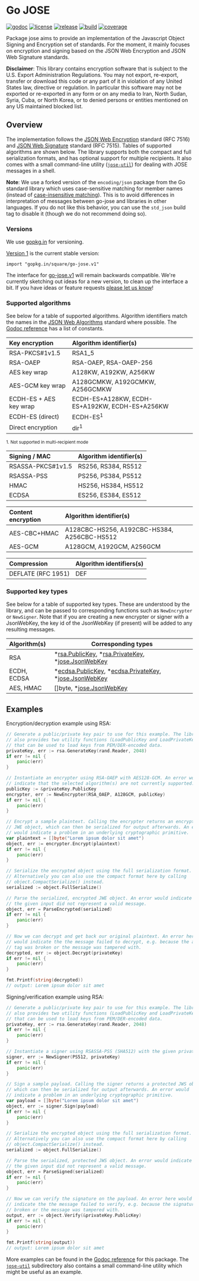 # Go JOSE

[![godoc](http://img.shields.io/badge/godoc-reference-blue.svg?style=flat)](https://godoc.org/gopkg.in/square/go-jose.v1) [![license](http://img.shields.io/badge/license-apache_2.0-blue.svg?style=flat)](https://raw.githubusercontent.com/square/go-jose/master/LICENSE)
[![release](https://img.shields.io/github/release/square/go-jose.svg?style=flat)](https://github.com/square/go-jose/releases)
[![build](https://travis-ci.org/square/go-jose.svg?branch=master)](https://travis-ci.org/square/go-jose)
[![coverage](https://coveralls.io/repos/github/square/go-jose/badge.svg?branch=master)](https://coveralls.io/r/square/go-jose)

Package jose aims to provide an implementation of the Javascript Object Signing
and Encryption set of standards. For the moment, it mainly focuses on encryption
and signing based on the JSON Web Encryption and JSON Web Signature standards.

**Disclaimer**: This library contains encryption software that is subject to
the U.S. Export Administration Regulations. You may not export, re-export,
transfer or download this code or any part of it in violation of any United
States law, directive or regulation. In particular this software may not be
exported or re-exported in any form or on any media to Iran, North Sudan,
Syria, Cuba, or North Korea, or to denied persons or entities mentioned on any
US maintained blocked list.

## Overview

The implementation follows the
[JSON Web Encryption](http://dx.doi.org/10.17487/RFC7516)
standard (RFC 7516) and
[JSON Web Signature](http://dx.doi.org/10.17487/RFC7515)
standard (RFC 7515). Tables of supported algorithms are shown below.
The library supports both the compact and full serialization formats, and has
optional support for multiple recipients. It also comes with a small
command-line utility
([`jose-util`](https://github.com/square/go-jose/tree/master/jose-util))
for dealing with JOSE messages in a shell.

**Note**: We use a forked version of the `encoding/json` package from the Go
standard library which uses case-sensitive matching for member names (instead
of [case-insensitive matching](https://www.ietf.org/mail-archive/web/json/current/msg03763.html)).
This is to avoid differences in interpretation of messages between go-jose and
libraries in other languages. If you do not like this behavior, you can use the
`std_json` build tag to disable it (though we do not recommend doing so).

### Versions

We use [gopkg.in](https://gopkg.in) for versioning.

[Version 1](https://gopkg.in/square/go-jose.v1) is the current stable version:

    import "gopkg.in/square/go-jose.v1"

The interface for [go-jose.v1](https://gopkg.in/square/go-jose.v1) will remain
backwards compatible. We're currently sketching out ideas for a new version, to
clean up the interface a bit. If you have ideas or feature requests [please let
us know](https://github.com/square/go-jose/issues/64)!

### Supported algorithms

See below for a table of supported algorithms. Algorithm identifiers match
the names in the
[JSON Web Algorithms](http://dx.doi.org/10.17487/RFC7518)
standard where possible. The
[Godoc reference](https://godoc.org/github.com/square/go-jose#pkg-constants)
has a list of constants.

 Key encryption             | Algorithm identifier(s)
 :------------------------- | :------------------------------
 RSA-PKCS#1v1.5             | RSA1_5
 RSA-OAEP                   | RSA-OAEP, RSA-OAEP-256
 AES key wrap               | A128KW, A192KW, A256KW
 AES-GCM key wrap           | A128GCMKW, A192GCMKW, A256GCMKW
 ECDH-ES + AES key wrap     | ECDH-ES+A128KW, ECDH-ES+A192KW, ECDH-ES+A256KW
 ECDH-ES (direct)           | ECDH-ES<sup>1</sup>
 Direct encryption          | dir<sup>1</sup>

<sup>1. Not supported in multi-recipient mode</sup>

 Signing / MAC              | Algorithm identifier(s)
 :------------------------- | :------------------------------
 RSASSA-PKCS#1v1.5          | RS256, RS384, RS512
 RSASSA-PSS                 | PS256, PS384, PS512
 HMAC                       | HS256, HS384, HS512
 ECDSA                      | ES256, ES384, ES512

 Content encryption         | Algorithm identifier(s)
 :------------------------- | :------------------------------
 AES-CBC+HMAC               | A128CBC-HS256, A192CBC-HS384, A256CBC-HS512
 AES-GCM                    | A128GCM, A192GCM, A256GCM

 Compression                | Algorithm identifiers(s)
 :------------------------- | -------------------------------
 DEFLATE (RFC 1951)         | DEF

### Supported key types

See below for a table of supported key types. These are understood by the
library, and can be passed to corresponding functions such as `NewEncrypter` or
`NewSigner`. Note that if you are creating a new encrypter or signer with a
JsonWebKey, the key id of the JsonWebKey (if present) will be added to any
resulting messages.

 Algorithm(s)               | Corresponding types
 :------------------------- | -------------------------------
 RSA                        | *[rsa.PublicKey](http://golang.org/pkg/crypto/rsa/#PublicKey), *[rsa.PrivateKey](http://golang.org/pkg/crypto/rsa/#PrivateKey), *[jose.JsonWebKey](https://godoc.org/github.com/square/go-jose#JsonWebKey)
 ECDH, ECDSA                | *[ecdsa.PublicKey](http://golang.org/pkg/crypto/ecdsa/#PublicKey), *[ecdsa.PrivateKey](http://golang.org/pkg/crypto/ecdsa/#PrivateKey), *[jose.JsonWebKey](https://godoc.org/github.com/square/go-jose#JsonWebKey)
 AES, HMAC                  | []byte, *[jose.JsonWebKey](https://godoc.org/github.com/square/go-jose#JsonWebKey)

## Examples

Encryption/decryption example using RSA:

```Go
// Generate a public/private key pair to use for this example. The library
// also provides two utility functions (LoadPublicKey and LoadPrivateKey)
// that can be used to load keys from PEM/DER-encoded data.
privateKey, err := rsa.GenerateKey(rand.Reader, 2048)
if err != nil {
	panic(err)
}

// Instantiate an encrypter using RSA-OAEP with AES128-GCM. An error would
// indicate that the selected algorithm(s) are not currently supported.
publicKey := &privateKey.PublicKey
encrypter, err := NewEncrypter(RSA_OAEP, A128GCM, publicKey)
if err != nil {
	panic(err)
}

// Encrypt a sample plaintext. Calling the encrypter returns an encrypted
// JWE object, which can then be serialized for output afterwards. An error
// would indicate a problem in an underlying cryptographic primitive.
var plaintext = []byte("Lorem ipsum dolor sit amet")
object, err := encrypter.Encrypt(plaintext)
if err != nil {
	panic(err)
}

// Serialize the encrypted object using the full serialization format.
// Alternatively you can also use the compact format here by calling
// object.CompactSerialize() instead.
serialized := object.FullSerialize()

// Parse the serialized, encrypted JWE object. An error would indicate that
// the given input did not represent a valid message.
object, err = ParseEncrypted(serialized)
if err != nil {
	panic(err)
}

// Now we can decrypt and get back our original plaintext. An error here
// would indicate the the message failed to decrypt, e.g. because the auth
// tag was broken or the message was tampered with.
decrypted, err := object.Decrypt(privateKey)
if err != nil {
	panic(err)
}

fmt.Printf(string(decrypted))
// output: Lorem ipsum dolor sit amet
```

Signing/verification example using RSA:

```Go
// Generate a public/private key pair to use for this example. The library
// also provides two utility functions (LoadPublicKey and LoadPrivateKey)
// that can be used to load keys from PEM/DER-encoded data.
privateKey, err := rsa.GenerateKey(rand.Reader, 2048)
if err != nil {
	panic(err)
}

// Instantiate a signer using RSASSA-PSS (SHA512) with the given private key.
signer, err := NewSigner(PS512, privateKey)
if err != nil {
	panic(err)
}

// Sign a sample payload. Calling the signer returns a protected JWS object,
// which can then be serialized for output afterwards. An error would
// indicate a problem in an underlying cryptographic primitive.
var payload = []byte("Lorem ipsum dolor sit amet")
object, err := signer.Sign(payload)
if err != nil {
	panic(err)
}

// Serialize the encrypted object using the full serialization format.
// Alternatively you can also use the compact format here by calling
// object.CompactSerialize() instead.
serialized := object.FullSerialize()

// Parse the serialized, protected JWS object. An error would indicate that
// the given input did not represent a valid message.
object, err = ParseSigned(serialized)
if err != nil {
	panic(err)
}

// Now we can verify the signature on the payload. An error here would
// indicate the the message failed to verify, e.g. because the signature was
// broken or the message was tampered with.
output, err := object.Verify(&privateKey.PublicKey)
if err != nil {
	panic(err)
}

fmt.Printf(string(output))
// output: Lorem ipsum dolor sit amet
```

More examples can be found in the [Godoc
reference](https://godoc.org/github.com/square/go-jose) for this package. The
[`jose-util`](https://github.com/square/go-jose/tree/master/jose-util)
subdirectory also contains a small command-line utility which might
be useful as an example.
